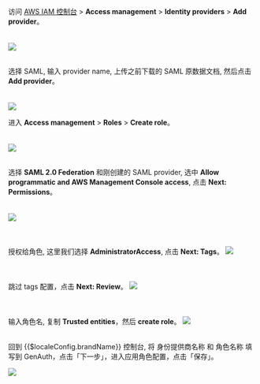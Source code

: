 <IntegrationDetailCard title="在 AWS 创建 Identity Provider">

访问 [AWS IAM 控制台](https://console.aws.amazon.com/iam/home#/home) > **Access management** > **Identity providers** > **Add provider**。

<img src="~@imagesZhCn/integration/aws-global/aws6.png" style="margin-top: 20px;" class="md-img-padding" />
<br><br>

选择 SAML, 输入 provider name, 上传之前下载的 SAML 原数据文档, 然后点击 **Add provider**。

<img src="~@imagesZhCn/integration/aws-global/aws7.png" style="margin-top: 20px;" class="md-img-padding" />

</IntegrationDetailCard>

<IntegrationDetailCard title="在 AWS 创建角色">

进入 **Access management** > **Roles** > **Create role**。

<img src="~@imagesZhCn/integration/aws-global/aws8.png" style="margin-top: 20px;" class="md-img-padding" />
<br><br>

选择 **SAML 2.0 Federation** 和刚创建的 SAML provider, 选中 **Allow programmatic and AWS Management Console access**, 点击 **Next: Permissions**。

<img src="~@imagesZhCn/integration/aws-global/aws9.png" style="margin-top: 20px;" class="md-img-padding" />
<br><br>

授权给角色, 这里我们选择 **AdministratorAccess**, 点击 **Next: Tags**。
<img src="~@imagesZhCn/integration/aws-global/aws10.png" style="margin-top: 20px;" class="md-img-padding" />
<br><br>

跳过 tags 配置，点击 **Next: Review**。
<img src="~@imagesZhCn/integration/aws-global/aws11.png" style="margin-top: 20px;" class="md-img-padding" />
<br><br>

输入角色名, 复制 **Trusted entities**，然后 **create role**。
<img src="~@imagesZhCn/integration/aws-global/aws12.png" style="margin-top: 20px;" class="md-img-padding" />
<br><br>

回到 {{$localeConfig.brandName}} 控制台, 将 身份提供商名称 和 角色名称 填写到 GenAuth，点击「下一步」，进入应用角色配置，点击「保存」。

![](~@imagesZhCn/integration/aws-global/aws17.png)

</IntegrationDetailCard>
